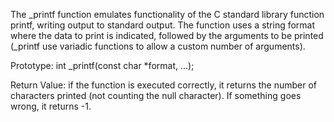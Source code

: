 The _printf function emulates functionality of the C standard library function printf, writing output to standard output.
The function uses a string format where the data to print is indicated, followed by the arguments to be printed (_printf use variadic functions to allow a custom number of arguments).

Prototype: int _printf(const char *format, ...);

Return Value: if the function is executed correctly, it returns the number of characters printed (not counting the null character). If something goes wrong, it returns -1.

